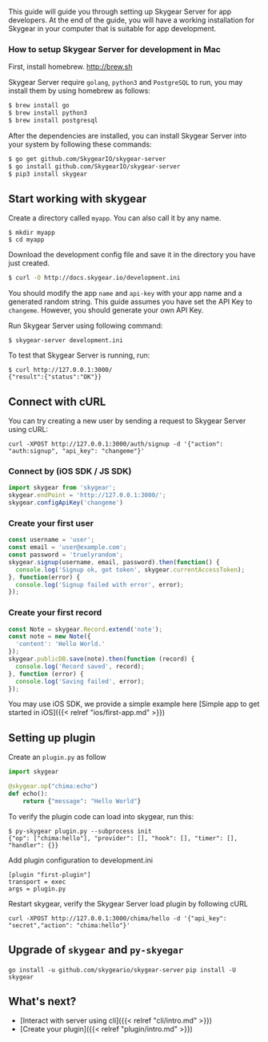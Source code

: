 This guide will guide you through setting up Skygear Server for app developers.
At the end of the guide, you will have a working installation for Skygear
in your computer that is suitable for app development.

### How to setup Skygear Server for development in Mac

First, install homebrew. http://brew.sh

Skygear Server require `golang`, `python3` and `PostgreSQL` to run, you may install
them by using homebrew as follows:

``` bash
$ brew install go
$ brew install python3
$ brew install postgresql
```

After the dependencies are installed, you can install Skygear Server into your system
by following these commands:

``` bash
$ go get github.com/SkygearIO/skygear-server
$ go install github.com/SkygearIO/skygear-server
$ pip3 install skygear
```

## Start working with skygear

Create a directory called `myapp`. You can also call it by
any name.

```
$ mkdir myapp
$ cd myapp
```

Download the development config file and save it in the directory you have
just created.

``` bash
$ curl -O http://docs.skygear.io/development.ini
```

You should modify the app `name` and `api-key` with your app name
and a generated random string. This guide assumes you have set the API Key
to `changeme`. However, you should generate your own API Key.

Run Skygear Server using following command:

```
$ skygear-server development.ini
```

To test that Skygear Server is running, run:

```
$ curl http://127.0.0.1:3000/
{"result":{"status":"OK"}}
```

## Connect with cURL

You can try creating a new user by sending a request to Skygear Server using cURL:

```
curl -XPOST http://127.0.0.1:3000/auth/signup -d '{"action": "auth:signup", "api_key": "changeme"}'
```

### Connect by (iOS SDK / JS SDK)

``` javascript
import skygear from 'skygear';
skygear.endPoint = 'http://127.0.0.1:3000/';
skygear.configApiKey('changeme')
```

### Create your first user

``` javascript
const username = 'user';
const email = 'user@example.com';
const password = 'truelyrandom';
skygear.signup(username, email, password).then(function() {
  console.log('Signup ok, got token', skygear.currentAccessToken);
}, function(error) {
  console.log('Signup failed with error', error);
});
```

### Create your first record

``` javascript
const Note = skygear.Record.extend('note');
const note = new Note({
  'content': 'Hello World.'
});
skygear.publicDB.save(note).then(function (record) {
  console.log('Record saved', record);
}, function (error) {
  console.log('Saving failed', error);
});
```

You may use iOS SDK, we provide a simple example here [Simple app to get started in iOS]({{< relref "ios/first-app.md" >}})

## Setting up plugin

Create an `plugin.py` as follow

```python
import skygear

@skygear.op("chima:echo")
def echo():
    return {"message": "Hello World"}
```

To verify the plugin code can load into skygear, run this:

```shell
$ py-skygear plugin.py --subprocess init
{"op": ["chima:hello"], "provider": [], "hook": [], "timer": [], "handler": {}}
```

Add plugin configuration to development.ini

```
[plugin "first-plugin"]
transport = exec
args = plugin.py
```

Restart skygear, verify the Skygear Server load plugin by following cURL

```
curl -XPOST http://127.0.0.1:3000/chima/hello -d '{"api_key": "secret","action": "chima:hello"}'
```

## Upgrade of `skygear` and `py-skyegar`

`go install -u github.com/skygeario/skygear-server`
`pip install -U skygear`

## What's next?

- [Interact with server using cli]({{< relref "cli/intro.md" >}})
- [Create your plugin]({{< relref "plugin/intro.md" >}})
